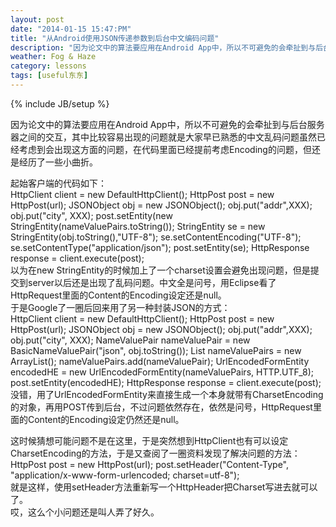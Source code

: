 ```yaml
---
layout: post
date: "2014-01-15 15:47:PM"
title: "从Android使用JSON传递参数到后台中文编码问题"
description: "因为论文中的算法要应用在Android App中，所以不可避免的会牵扯到与后台服务器之间的交互，其中比较容易出现的问题就是大家早已熟悉的中文乱码问题虽然已经考虑到会出现这方面的问题，在代码里面已经提前考虑Encoding的问题，但还是经历了一些小曲折。"
weather: Fog & Haze
category: lessons
tags: [useful东东]
---
```

{% include JB/setup %}

因为论文中的算法要应用在Android App中，所以不可避免的会牵扯到与后台服务器之间的交互，其中比较容易出现的问题就是大家早已熟悉的中文乱码问题虽然已经考虑到会出现这方面的问题，在代码里面已经提前考虑Encoding的问题，但还是经历了一些小曲折。
<br>

起始客户端的代码如下：
<br>
	HttpClient client = new DefaultHttpClient();
	HttpPost post = new HttpPost(url);
	JSONObject obj = new JSONObject();
	obj.put("addr",XXX);
	obj.put("city", XXX);
	post.setEntity(new StringEntity(nameValuePairs.toString());
	StringEntity se = new StringEntity(obj.toString(),"UTF-8");
	se.setContentEncoding("UTF-8");
	se.setContentType("application/json");
	post.setEntity(se);
	HttpResponse response = client.execute(post);
<br>
以为在new StringEntity的时候加上了一个charset设置会避免出现问题，但是提交到server以后还是出现了乱码问题。中文全是问号，用Eclipse看了HttpRequest里面的Content的Encoding设定还是null。
<br>
于是Google了一圈后回来用了另一种封装JSON的方式：
<br>
	HttpClient client = new DefaultHttpClient();
	HttpPost post = new HttpPost(url);
	JSONObject obj = new JSONObject();
	obj.put("addr",XXX);
	obj.put("city", XXX);
	NameValuePair nameValuePair = new BasicNameValuePair("json",
				obj.toString());
	List<NameValuePair> nameValuePairs = new ArrayList<NameValuePair>();
	nameValuePairs.add(nameValuePair);
	UrlEncodedFormEntity encodedHE = new UrlEncodedFormEntity(nameValuePairs, HTTP.UTF_8);
	post.setEntity(encodedHE);
	HttpResponse response = client.execute(post);
<br>
没错，用了UrlEncodedFormEntity来直接生成一个本身就带有CharsetEncoding的对象，再用POST传到后台，不过问题依然存在，依然是问号，HttpRequest里面的Content的Encoding设定仍然还是null。
<br>

这时候猜想可能问题不是在这里，于是突然想到HttpClient也有可以设定CharsetEncoding的方法，于是又查阅了一圈资料发现了解决问题的方法：
<br>
	HttpPost post = new HttpPost(url);
	post.setHeader("Content-Type", "application/x-www-form-urlencoded; charset=utf-8");
<br>
就是这样，使用setHeader方法重新写一个HttpHeader把Charset写进去就可以了。
<br>
哎，这么个小问题还是叫人弄了好久。









